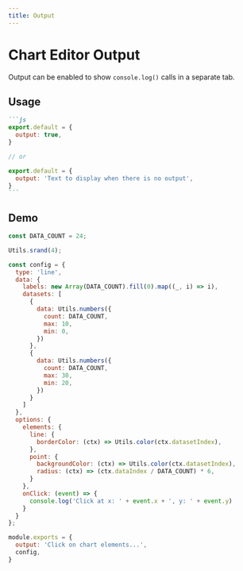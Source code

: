 ```yaml
---
title: Output
---
```


# Chart Editor Output

Output can be enabled to show `console.log()` calls in a separate tab.

## Usage

````md
```js
export.default = {
  output: true,
}

// or

export.default = {
  output: 'Text to display when there is no output',
}
```
````

## Demo

```js chart-editor
const DATA_COUNT = 24;

Utils.srand(4);

const config = {
  type: 'line',
  data: {
    labels: new Array(DATA_COUNT).fill(0).map((_, i) => i),
    datasets: [
      {
        data: Utils.numbers({
          count: DATA_COUNT,
          max: 10,
          min: 0,
        })
      },
      {
        data: Utils.numbers({
          count: DATA_COUNT,
          max: 30,
          min: 20,
        })
      }
    ]
  },
  options: {
    elements: {
      line: {
        borderColor: (ctx) => Utils.color(ctx.datasetIndex),
      },
      point: {
        backgroundColor: (ctx) => Utils.color(ctx.datasetIndex),
        radius: (ctx) => (ctx.dataIndex / DATA_COUNT) * 6,
      }
    },
    onClick: (event) => {
      console.log('Click at x: ' + event.x + ', y: ' + event.y)
    }
  }
};

module.exports = {
  output: 'Click on chart elements...',
  config,
}
```